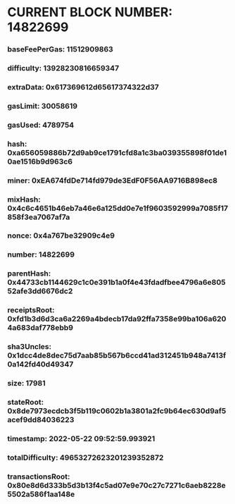 # CURRENT BLOCK NUMBER: 14822699

### baseFeePerGas: 11512909863
### difficulty: 13928230816659347
### extraData: 0x617369612d65617374322d37
### gasLimit: 30058619
### gasUsed: 4789754
### hash: 0xa656059886b72d9ab9ce1791cfd8a1c3ba039355898f01de10ae1516b9d963c6
### miner: 0xEA674fdDe714fd979de3EdF0F56AA9716B898ec8
### mixHash: 0x4c6c4651b46eb7a46e6a125dd0e7e1f9603592999a7085f17858f3ea7067af7a
### nonce: 0x4a767be32909c4e9
### number: 14822699
### parentHash: 0x44733cb1144629c1c0e391b1a0f4e43fdadfbee4796a6e80552afe3dd6676dc2
### receiptsRoot: 0xfd1b3d6d3ca6a2269a4bdecb17da92ffa7358e99ba106a6204a683daf778ebb9
### sha3Uncles: 0x1dcc4de8dec75d7aab85b567b6ccd41ad312451b948a7413f0a142fd40d49347
### size: 17981
### stateRoot: 0x8de7973ecdcb3f5b119c0602b1a3801a2fc9b64ec630d9af5acef9dd84036223
### timestamp: 2022-05-22 09:52:59.993921
### totalDifficulty: 49653272623201239352872
### transactionsRoot: 0x80e8d6d333b5d3b13f4c5ad07e9e70c27c7271c6aeb8228e5502a586f1aa148e
